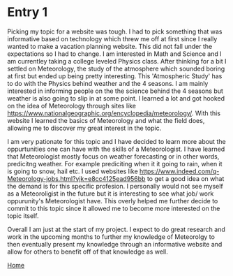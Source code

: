 # Entry 1

Picking my topic for a website was tough. I had to pick something that was informative based on technology which threw me off at first since I really wanted to make a vacation planning website. This did not fall under the expectations so I had to change. I am interested in Math and Science and I am currentley taking a college leveled Physics class. After thinking for a bit I settled on Meteorology, the study of the atmosphere which sounded boring at first but ended up being pretty interesting. This 'Atmospheric Study' has to do with the Physics behind weather and the 4 seasons. I am mainly interested in informing people on the the science behind the 4 seasons but weather is also going to slip in at some point. I learned a lot and got hooked on the idea of Meteorology through sites like https://www.nationalgeographic.org/encyclopedia/meteorology/. With this website I learned the basics of Meteorology and what the field does, allowing me to discover my great interest in the topic.

I am very pationate for this topic and I have decided to learn more about the oppurtunities one can have with the skills of a Meteorologist. I have learned that Meteorologist mostly focus on weather forecasting or in other words, predicitng weather. For example prediciting when it it going to rain, when it is going to snow, hail etc. I used websites like https://www.indeed.com/q-Meteorology-jobs.html?vjk=e8cc4125ead956bb to get a good idea on what the demand is for this specific profesion. I personally would not see myself as a Meteoroligist in the future but it is interesting to see what job/ work oppurunity's Meteorologist have. This overly helped me further decide to commit to this topic since it allowed me to become more interested on the topic itself.

Overall I am just at the start of my project. I expect to do great research and work in the upcoming months to further my knowledge of Meteorolgy to then eventually present my knowledge through an informative website and allow for others to benefit off of that knowledge as well.


[Home](../README.md)
